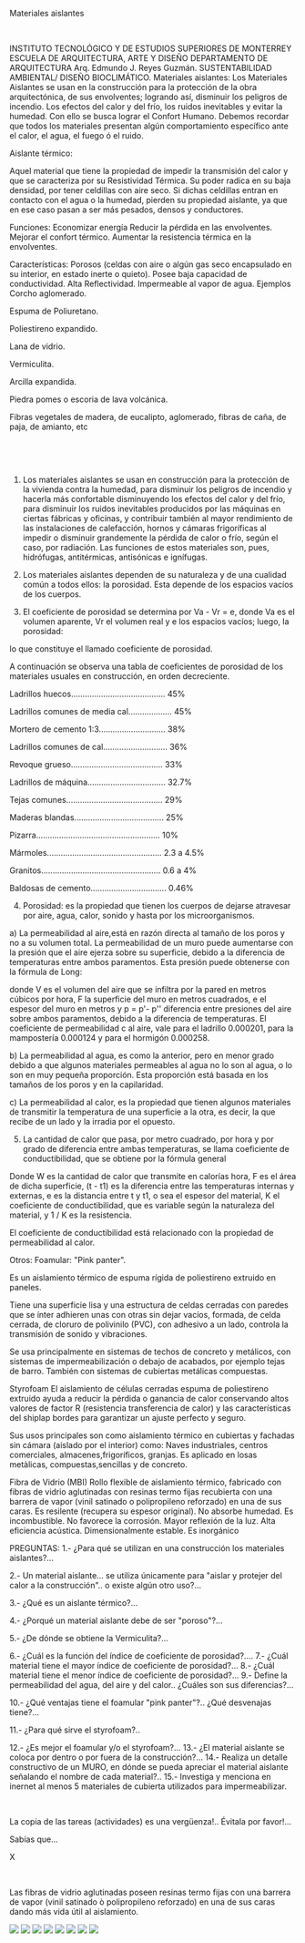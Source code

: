 

Materiales aislantes




 
 
INSTITUTO TECNOLÓGICO Y DE ESTUDIOS 
 SUPERIORES DE MONTERREY
ESCUELA DE ARQUITECTURA, ARTE Y 
 DISEÑO
DEPARTAMENTO DE 
 ARQUITECTURA
Arq. Edmundo J. Reyes 
 Guzmán.
SUSTENTABILIDAD AMBIENTAL/ DISEÑO BIOCLIMÁTICO.
 Materiales aislantes: 
Los Materiales Aislantes se usan en la construcción para la protección de la obra arquitectónica, de sus envolventes; logrando así, disminuir los peligros de incendio. Los efectos del calor y del frío, los ruidos inevitables y evitar la humedad. Con ello se busca lograr el Confort Humano.
Debemos recordar que todos los materiales presentan algún comportamiento específico ante el calor, el agua, el fuego ó el ruido.

Aislante térmico: 

Aquel material que tiene la propiedad de impedir la transmisión del calor y que se caracteriza por su Resistividad Térmica. Su poder radica en su baja densidad, por tener celdillas con aire seco. Si dichas celdillas entran en contacto con el agua o la humedad, pierden su propiedad aislante, ya que en ese caso pasan a ser más pesados, densos y conductores.

 Funciones: 
 Economizar energía
 Reducir la pérdida en las envolventes.
 Mejorar el confort térmico.
 Aumentar la resistencia térmica en la envolventes.

 Características: 
Porosos (celdas con aire o algún gas seco encapsulado en su interior, en estado inerte o quieto). 
Posee baja capacidad de conductividad.
Alta Reflectividad.
Impermeable al vapor de agua.
Ejemplos 
Corcho aglomerado. 

Espuma de Poliuretano.

Poliestireno expandido.

Lana de vidrio.

Vermiculita.

Arcilla expandida.

Piedra pomes o escoria de lava volcánica.

Fibras vegetales de madera, de eucalipto, aglomerado, fibras de caña, de paja, de amianto, etc










 






































 
1. Los materiales aislantes se usan en construcción para la protección de la vivienda contra la humedad, para disminuir los peligros de incendio y hacerla más confortable disminuyendo los efectos del calor y del frío, para disminuir los ruidos inevitables producidos por las máquinas en ciertas fábricas y oficinas, y contribuir también al mayor rendimiento de las instalaciones de calefacción, hornos y cámaras frigoríficas al impedir o disminuir grandemente la pérdida de calor o frío, según el caso, por radiación. Las funciones de estos materiales son, pues, hidrófugas, antitérmicas, antisónicas e ignífugas.

2. Los materiales aislantes dependen de su naturaleza y de una cualidad común a todos ellos: la porosidad. Esta depende de los espacios vacíos de los cuerpos.

3. El coeficiente de porosidad se determina por Va - Vr = e, donde Va es el volumen aparente, Vr el volumen real y e los espacios vacíos; luego, la porosidad:

lo que constituye el llamado coeficiente de porosidad.

A continuación se observa una tabla de coeficientes de porosidad de los materiales usuales en construcción, en orden decreciente. 



Ladrillos huecos......................................... 45%

Ladrillos comunes de media cal................... 45%

Mortero de cemento 1:3............................. 38%

Ladrillos comunes de cal............................ 36%

Revoque grueso........................................ 33%

Ladrillos de máquina.................................. 32.7%

Tejas comunes.......................................... 29%

Maderas blandas....................................... 25%

Pizarra...................................................... 10%

Mármoles.................................................. 2.3 a 4.5%

Granitos.................................................... 0.6 a 4%

Baldosas de cemento................................. 0.46%


4. Porosidad: es la propiedad que tienen los cuerpos de dejarse atravesar por aire, agua, calor, sonido y hasta por los microorganismos.

a) La permeabilidad al aire,está en razón directa al tamaño de los poros y no a su volumen total. La permeabilidad de un muro puede aumentarse con la presión que el aire ejerza sobre su superficie, debido a la diferencia de temperaturas entre ambos paramentos. Esta presión puede obtenerse con la fórmula de Long:

donde V es el volumen del aire que se infiltra por la pared en metros cúbicos por hora, F la superficie del muro en metros cuadrados, e el espesor del muro en metros y p = p'- p'' diferencia entre presiones del aire sobre ambos paramentos, debido a la diferencia de temperaturas. El coeficiente de permeabilidad c al aire, vale para el ladrillo 0.000201, para la mampostería 0.000124 y para el hormigón 0.000258.

b) La permeabilidad al agua, es como la anterior, pero en menor grado debido a que algunos materiales permeables al agua no lo son al agua, o lo son en muy pequeña proporción. Esta proporción está basada en los tamaños de los poros y en la capilaridad.

c) La permeabilidad al calor, es la propiedad que tienen algunos materiales de transmitir la temperatura de una superficie a la otra, es decir, la que recibe de un lado y la irradia por el opuesto. 

5. La cantidad de calor que pasa, por metro cuadrado, por hora y por grado de diferencia entre ambas temperaturas, se llama coeficiente de conductibilidad, que se obtiene por la fórmula general

Donde W es la cantidad de calor que transmite en calorías hora, F es el área de dicha superficie, (t - t1) es la diferencia entre las temperaturas internas y externas, e es la distancia entre t y t1, o sea el espesor del material, K el coeficiente de conductibilidad, que es variable según la naturaleza del material, y 1 / K es la resistencia.

El coeficiente de conductibilidad está relacionado con la propiedad de permeabilidad al calor.
 
Otros: 
Foamular: "Pink panter". 
 
Es un aislamiento térmico de espuma rígida de poliestireno extruido en paneles.

Tiene una superficie lisa y una estructura de celdas cerradas con paredes que se ínter adhieren unas con otras sin dejar vacíos, formada, de celda cerrada, de cloruro de polivinilo (PVC), con adhesivo a un lado, controla la transmisión de sonido y vibraciones.

Se usa principalmente en sistemas de techos de concreto y metálicos, con sistemas de impermeabilización o debajo de acabados, por ejemplo tejas de barro.
También con sistemas de cubiertas metálicas compuestas.


Styrofoam 
El aislamiento de células cerradas espuma de poliestireno extruido ayuda a reducir la pérdida o ganancia de calor conservando altos valores de factor R (resistencia transferencia de calor) y las características del shiplap bordes para garantizar un ajuste perfecto y seguro.

Sus usos principales son como aislamiento térmico en cubiertas y fachadas sin cámara (aislado por el interior) como:
Naves industriales, centros comerciales, almacenes,frigoríficos, granjas.
Es aplicado en losas metàlicas, compuestas,sencillas y de concreto.

Fibra de Vidrio (MBI)
Rollo flexible de aislamiento térmico, fabricado con fibras de vidrio aglutinadas con resinas termo fijas recubierta con una barrera de vapor (vinil satinado o polipropileno reforzado) en una de sus caras.
Es resilente (recupera su espesor original).
No absorbe humedad.
Es incombustible.
No favorece la corrosión.
Mayor reflexión de la luz.
Alta eficiencia acústica.
Dimensionalmente estable.
Es inorgánico

PREGUNTAS:
1.- ¿Para qué se utilizan en una construcción los materiales aislantes?...

2.- Un material aislante... se utiliza únicamente para "aislar y protejer del calor a la construcción".. o existe algún otro uso?...

3.- ¿Qué es un aislante térmico?...

4.- ¿Porqué un material aislante debe de ser "poroso"?...

5.- ¿De dónde se obtiene la Vermiculita?...

6.- ¿Cuál es la función del índice de coeficiente de porosidad?.... 
7.- ¿Cuál material tiene el mayor índice de coeficiente de porosidad?... 
8.- ¿Cuál material tiene el menor índice de coeficiente de porosidad?...
9.- Define la permeabilidad del agua, del aire y del calor.. ¿Cuáles son sus diferencias?...

10.- ¿Qué ventajas tiene el foamular "pink panter"?.. ¿Qué desvenajas tiene?...

11.- ¿Para qué sirve el styrofoam?.. 

12.- ¿Es mejor el foamular y/o el styrofoam?...
13.- ¿El material aislante se coloca por dentro o por fuera de la construcción?...
14.- Realiza un detalle constructivo de un MURO, en dónde se pueda apreciar el material aislante señalando el nombre de cada material?..
15.- Investiga y menciona en inernet al menos 5 materiales de cubierta utilizados para impermeabilizar.



 



 La copia de las tareas (actividades) es una vergüenza!.. Évitala por favor!...













Sabías que... 




X




 




Las fibras de vidrio aglutinadas poseen resinas termo fijas con una barrera de vapor (vinil satinado ò polipropileno reforzado) en una de sus caras dando más vida útil al aislamiento. 







![](./foam.jpg)
![](./pink.jpg)
![](./aislantes.3.jpg)
![](./aislantes.2.jpg)
![](./aislantes.1.jpg)
![](./aislantes.4.jpg)
![](./sugerencias.gif)
![](./fibradevidrio.jpg)

